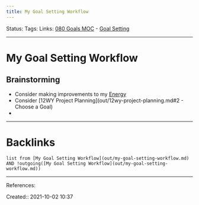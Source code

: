 ```yaml
---
title: My Goal Setting Workflow
---
```

Status: 
Tags: 
Links: [080 Goals MOC](out/080-goals-moc.md) - [Goal Setting](out/goal-setting.md)
___
# My Goal Setting Workflow
## Brainstorming
- Consider making improvements to my [Energy](out/energy.md)
- Consider [12WY Project Planning](out/12wy-project-planning.md#2 - Choose a Goal)
- 
___
# Backlinks
```dataview
list from [My Goal Setting Workflow](out/my-goal-setting-workflow.md) AND !outgoing([My Goal Setting Workflow](out/my-goal-setting-workflow.md))
```
___
References:

Created:: 2021-10-02 10:37
